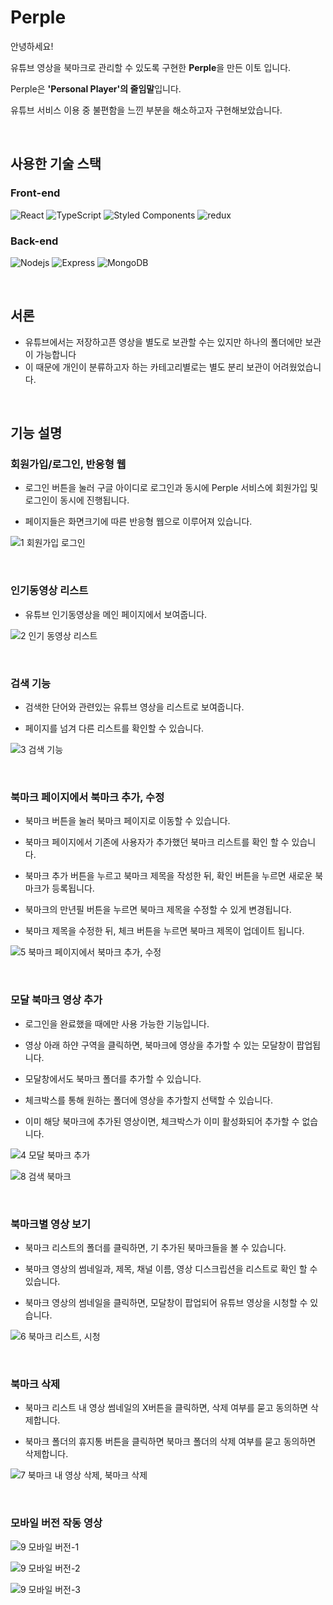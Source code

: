 # Perple

안녕하세요! 

유튜브 영상을 북마크로 관리할 수 있도록 구현한 **Perple**을 만든 이토 입니다.

Perple은 **'Personal Player'의 줄임말**입니다.

유튜브 서비스 이용 중 불편함을 느낀 부분을 해소하고자 구현해보았습니다.

<br />

## 사용한 기술 스택

### Front-end

<img alt="React" src="https://img.shields.io/badge/-React-45b8d8?style=flat-square&logo=react&logoColor=white" /> <img alt="TypeScript" src="https://img.shields.io/badge/-TypeScript-3178C6?style=flat-square&logo=typescript&logoColor=white" /> <img alt="Styled Components" src="https://img.shields.io/badge/-Styled_Components-db7092?style=flat-square&logo=styled-components&logoColor=white" /> <img alt="redux" src="https://img.shields.io/badge/-Redux-764ABC?style=flat-square&logo=redux&logoColor=white" />

### Back-end

<img alt="Nodejs" src="https://img.shields.io/badge/-Nodejs-339933?style=flat-square&logo=Node.js&logoColor=white" /> <img alt="Express" src="https://img.shields.io/badge/-Express-yellow?style=flat-square&logo=express&logoColor=white" /> <img alt="MongoDB" src="https://img.shields.io/badge/-MongoDB-47A248?style=flat-square&logo=mongodb&logoColor=white" />

<br />

## 서론

- 유튜브에서는 저장하고픈 영상을 별도로 보관할 수는 있지만 하나의 폴더에만 보관이 가능합니다
- 이 때문에 개인이 분류하고자 하는 카테고리별로는 별도 분리 보관이 어려웠었습니다.

<br />

## 기능 설명

### 회원가입/로그인, 반응형 웹

- 로그인 버튼을 눌러 구글 아이디로 로그인과 동시에 Perple 서비스에 회원가입 및 로그인이 동시에 진행됩니다.

- 페이지들은 화면크기에 따른 반응형 웹으로 이루어져 있습니다.

![1  회원가입 로그인](https://user-images.githubusercontent.com/59536977/190886610-730dafeb-d468-4b26-94c0-d6a0887bde38.gif)

<br />

### 인기동영상 리스트

- 유튜브 인기동영상을 메인 페이지에서 보여줍니다.

![2  인기 동영상 리스트](https://user-images.githubusercontent.com/59536977/190886616-81dc2e27-f14e-4c37-8496-3f3d4cdaedb7.gif)

<br />

### 검색 기능

- 검색한 단어와 관련있는 유튜브 영상을 리스트로 보여줍니다.

- 페이지를 넘겨 다른 리스트를 확인할 수 있습니다.

![3  검색 기능](https://user-images.githubusercontent.com/59536977/190886618-84579e60-5bd7-4187-86f2-fda1d740110e.gif)

<br />

### 북마크 페이지에서 북마크 추가, 수정

- 북마크 버튼을 눌러 북마크 페이지로 이동할 수 있습니다.

- 북마크 페이지에서 기존에 사용자가 추가했던 북마크 리스트를 확인 할 수 있습니다.

- 북마크 추가 버튼을 누르고 북마크 제목을 작성한 뒤, 확인 버튼을 누르면 새로운 북마크가 등록됩니다.

- 북마크의 만년필 버튼을 누르면 북마크 제목을 수정할 수 있게 변경됩니다.

- 북마크 제목을 수정한 뒤, 체크 버튼을 누르면 북마크 제목이 업데이트 됩니다.

![5  북마크 페이지에서 북마크 추가, 수정](https://user-images.githubusercontent.com/59536977/190886625-44c5e2ad-d455-4ef5-a427-ce4773418c1d.gif)

<br />

### 모달 북마크 영상 추가

- 로그인을 완료했을 때에만 사용 가능한 기능입니다.

- 영상 아래 하얀 구역을 클릭하면, 북마크에 영상을 추가할 수 있는 모달창이 팝업됩니다.

- 모달창에서도 북마크 폴더를 추가할 수 있습니다.

- 체크박스를 통해 원하는 폴더에 영상을 추가할지 선택할 수 있습니다.

- 이미 해당 북마크에 추가된 영상이면, 체크박스가 이미 활성화되어 추가할 수 없습니다.

![4  모달 북마크 추가](https://user-images.githubusercontent.com/59536977/190886620-433fa776-809c-4ece-bc3a-4856f10b050c.gif)

![8  검색 북마크](https://user-images.githubusercontent.com/59536977/190886638-8398c30c-041d-4b59-b5c3-684ba8245126.gif)

<br />

### 북마크별 영상 보기

- 북마크 리스트의 폴더를 클릭하면, 기 추가된 북마크들을 볼 수 있습니다.

- 북마크 영상의 썸네일과, 제목, 채널 이름, 영상 디스크립션을 리스트로 확인 할 수 있습니다.

- 북마크 영상의 썸네일을 클릭하면, 모달창이 팝업되어 유튜브 영상을 시청할 수 있습니다.

![6  북마크 리스트, 시청](https://user-images.githubusercontent.com/59536977/190886627-bd50acd7-b808-4d66-a817-452e2266744c.gif)

<br />

### 북마크 삭제

- 북마크 리스트 내 영상 썸네일의 X버튼을 클릭하면, 삭제 여부를 묻고 동의하면 삭제합니다.

- 북마크 폴더의 휴지통 버튼을 클릭하면 북마크 폴더의 삭제 여부를 묻고 동의하면 삭제합니다.

![7  북마크 내 영상 삭제, 북마크 삭제](https://user-images.githubusercontent.com/59536977/190886634-5afe331f-bb4b-41fa-b972-844d98b0b98d.gif)

<br />

### 모바일 버전 작동 영상
 
![9  모바일 버전-1](https://user-images.githubusercontent.com/59536977/190886654-fd2c8332-a6f1-4aa9-8fc2-a4863bdbb970.gif)

![9  모바일 버전-2](https://user-images.githubusercontent.com/59536977/190886658-cdf75359-ee9b-413b-8530-10a04c151fac.gif)

![9  모바일 버전-3](https://user-images.githubusercontent.com/59536977/190886661-bf2ecc56-9bd5-4e9e-903b-f0592deefe86.gif)

